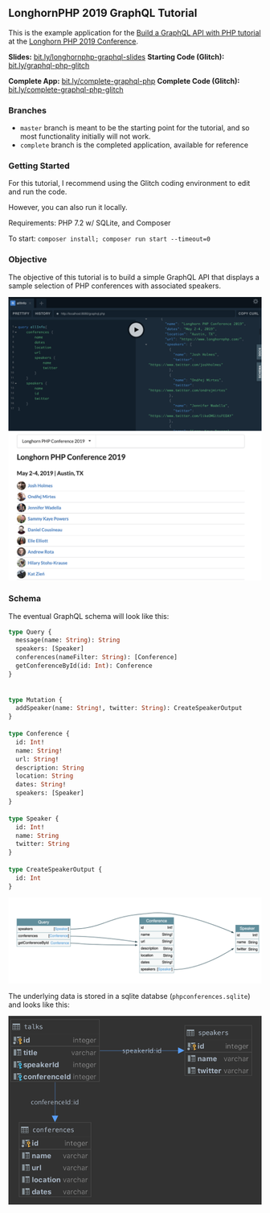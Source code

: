 ## LonghornPHP 2019 GraphQL Tutorial

This is the example application for the [Build a GraphQL API with PHP tutorial](https://www.longhornphp.com/sessions/#build-a-graphql-api-with-php-tutorial) at the [Longhorn PHP 2019 Conference](https://www.longhornphp.com/).

**Slides:** [bit.ly/longhornphp-graphql-slides](https://bit.ly/longhornphp-graphql-slides)
**Starting Code (Glitch):** [bit.ly/graphql-php-glitch](https://bit.ly/graphql-php-glitch)

**Complete App:** [bit.ly/complete-graphql-php](https://bit.ly/complete-graphql-php) 
**Complete Code (Glitch):** [bit.ly/complete-graphql-php-glitch](https://bit.ly/complete-graphql-php-glitch) 

### Branches

* `master` branch is meant to be the starting point for the tutorial, and so most functionality initially will not work.
* `complete` branch is the completed application, available for reference

### Getting Started

For this tutorial, I recommend using the Glitch coding environment to edit and run the code.

However, you can also run it locally.

Requirements: PHP 7.2 w/ SQLite, and Composer

To start: `composer install; composer run start --timeout=0`

### Objective

The objective of this tutorial is to build a simple GraphQL API that displays a sample selection of PHP conferences with associated speakers.

![GraphQL API](images/completed_api.png "GraphQL API")
![App UI](images/completed_example.png "App UI")

### Schema

The eventual GraphQL schema will look like this:

```graphql schema
type Query {
  message(name: String): String
  speakers: [Speaker]
  conferences(nameFilter: String): [Conference]
  getConferenceById(id: Int): Conference
}


type Mutation {
  addSpeaker(name: String!, twitter: String): CreateSpeakerOutput
}

type Conference {
  id: Int!
  name: String!
  url: String!
  description: String
  location: String
  dates: String!
  speakers: [Speaker]
}

type Speaker {
  id: Int!
  name: String
  twitter: String
}

type CreateSpeakerOutput {
  id: Int
}

```

![GraphQL Schema](images/completed_schema.png "GraphQL Schema")

The underlying data is stored in a sqlite databse (`phpconferences.sqlite`) and looks like this: 

![DB Schema](images/completed_db.png "DB Schema")

